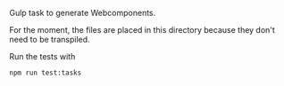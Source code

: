 Gulp task to generate Webcomponents.

For the moment, the files are placed in this directory
because they don't need to be transpiled.

Run the tests with

```
npm run test:tasks
```
